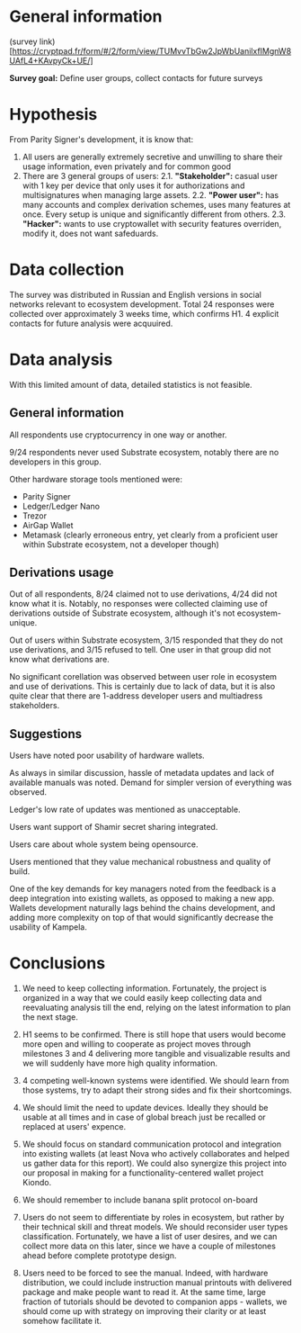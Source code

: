 # General information

(survey link)[https://cryptpad.fr/form/#/2/form/view/TUMvvTbGw2JpWbUanilxfIMgnW8UAfL4+KAvpyCk+UE/]

**Survey goal:** Define user groups, collect contacts for future surveys

# Hypothesis

From Parity Signer's development, it is know that:

1. All users are generally extremely secretive and unwilling to share their usage information, even privately and for common good
2. There are 3 general groups of users:
2.1. **"Stakeholder":** casual user with 1 key per device that only uses it for authorizations and multisignatures when managing large assets.
2.2. **"Power user":** has many accounts and complex derivation schemes, uses many features at once. Every setup is unique and significantly different from others.
2.3. **"Hacker":** wants to use cryptowallet with security features overriden, modify it, does not want safeduards.

# Data collection

The survey was distributed in Russian and English versions in social networks relevant to ecosystem development. Total 24 responses were collected over approximately 3 weeks time, which confirms H1. 4 explicit contacts for future analysis were acquuired.

# Data analysis

With this limited amount of data, detailed statistics is not feasible.

## General information

All respondents use cryptocurrency in one way or another.

9/24 respondents never used Substrate ecosystem, notably there are no developers in this group.

Other hardware storage tools mentioned were:

- Parity Signer
- Ledger/Ledger Nano
- Trezor
- AirGap Wallet
- Metamask (clearly erroneous entry, yet clearly from a proficient user within Substrate ecosystem, not a developer though)

## Derivations usage

Out of all respondents, 8/24 claimed not to use derivations, 4/24 did not know what it is. Notably, no responses were collected claiming use of derivations outside of Substrate ecosystem, although it's not ecosystem-unique.

Out of users within Substrate ecosystem, 3/15 responded that they do not use derivations, and 3/15 refused to tell. One user in that group did not know what derivations are.

No significant corellation was observed between user role in ecosystem and use of derivations. This is certainly due to lack of data, but it is also quite clear that there are 1-address developer users and multiadress stakeholders.

## Suggestions

Users have noted poor usability of hardware wallets.

As always in similar discussion, hassle of metadata updates and lack of available manuals was noted. Demand for simpler version of everything was observed.

Ledger's low rate of updates was mentioned as unacceptable.

Users want support of Shamir secret sharing integrated.

Users care about whole system being opensource.

Users mentioned that they value mechanical robustness and quality of build.

One of the key demands for key managers noted from the feedback is a deep integration into existing wallets, as opposed to making a new app. Wallets development naturally lags behind the chains development, and adding more complexity on top of that would significantly decrease the usability of Kampela.

# Conclusions

1. We need to keep collecting information. Fortunately, the project is organized in a way that we could easily keep collecting data and reevaluating analysis till the end, relying on the latest information to plan the next stage.

2. H1 seems to be confirmed. There is still hope that users would become more open and willing to cooperate as project moves through milestones 3 and 4 delivering more tangible and visualizable results and we will suddenly have more high quality information.

3. 4 competing well-known systems were identified. We should learn from those systems, try to adapt their strong sides and fix their shortcomings.

4. We should limit the need to update devices. Ideally they should be usable at all times and in case of global breach just be recalled or replaced at users' expence.

5. We should focus on standard communication protocol and integration into existing wallets (at least Nova who actively collaborates and helped us gather data for this report). We could also synergize this project into our proposal in making for a functionality-centered wallet project Kiondo.

6. We should remember to include banana split protocol on-board

7. Users do not seem to differentiate by roles in ecosystem, but rather by their technical skill and threat models. We should reconsider user types classification. Fortunately, we have a list of user desires, and we can collect more data on this later, since we have a couple of milestones ahead before complete prototype design.

8. Users need to be forced to see the manual. Indeed, with hardware distribution, we could include instruction manual printouts with delivered package and make people want to read it. At the same time, large fraction of tutorials should be devoted to companion apps - wallets, we should come up with strategy on improving their clarity or at least somehow facilitate it.
